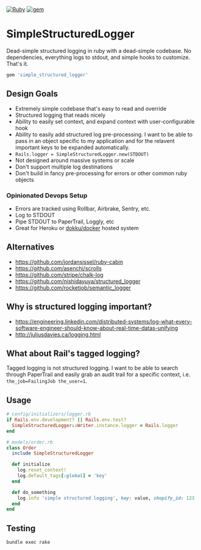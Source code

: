 [![Ruby](https://github.com/iloveitaly/simple_structured_logger/actions/workflows/ruby.yml/badge.svg)](https://github.com/iloveitaly/simple_structured_logger/actions/workflows/ruby.yml)
[![gem](https://img.shields.io/gem/v/simple_structured_logger.svg)](https://rubygems.org/gems/simple_structured_logger)

# SimpleStructuredLogger

Dead-simple structured logging in ruby with a dead-simple codebase. No dependencies, everything logs to stdout, and simple hooks to customize. That's it.

```ruby
gem 'simple_structured_logger'
```

## Design Goals

* Extremely simple codebase that's easy to read and override
* Structured logging that reads nicely
* Ability to easily set context, and expand context with user-configurable hook
* Ability to easily add structured log pre-processing. I want to be able to pass
  in an object specific to my application and for the relavent important keys to
  be expanded automatically.
* `Rails.logger = SimpleStructuredLogger.new(STDOUT)`
* Not designed around massive systems or scale
* Don't support multiple log destinations
* Don't build in fancy pre-processing for errors or other common ruby objects

### Opinionated Devops Setup

* Errors are tracked using Rollbar, Airbrake, Sentry, etc.
* Log to STDOUT
* Pipe STDOUT to PaperTrail, Loggly, etc
* Great for Heroku or [dokku/docker](http://mikebian.co/sending-dokku-container-logs-to-papertrail/) hosted system

## Alternatives

* https://github.com/jordansissel/ruby-cabin
* https://github.com/asenchi/scrolls
* https://github.com/stripe/chalk-log
* https://github.com/nishidayuya/structured_logger
* https://github.com/rocketjob/semantic_logger

## Why is structured logging important?

* https://engineering.linkedin.com/distributed-systems/log-what-every-software-engineer-should-know-about-real-time-datas-unifying
* http://juliusdavies.ca/logging.html

## What about Rail's tagged logging?

Tagged logging is not structured logging. I want to be able to search through
PaperTrail and easily grab an audit trail for a specific context, i.e. `the_job=FailingJob the_user=1`.

## Usage

```ruby
# config/initializers/logger.rb
if Rails.env.development? || Rails.env.test?
  SimpleStructuredLogger::Writer.instance.logger = Rails.logger
end

# models/order.rb
class Order
  include SimpleStructuredLogger

  def initialize
    log.reset_context!
    log.default_tags[:global] = 'key'
  end

  def do_something
    log.info 'simple structured logging', key: value, shopify_id: 123
  end
end
```

## Testing

```
bundle exec rake
```
